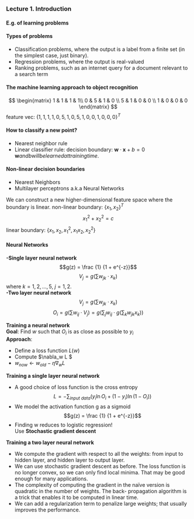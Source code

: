 ### Lecture 1. Introduction

#### E.g. of learning problems
#### Types of problems
+ Classification problems, where the output is a label from a finite set (in the simplest case, just binary).
+ Regression problems, where the output is real-valued
+ Ranking problems, such as an internet query for a document relevant to a search term

#### The machine learning approach to object recognition
$$
\begin{matrix} 1 & 1 & 1 & 1\\ 0 & 5 & 1 & 0 \\ 5 & 1 & 0 & 0 \\ 1 & 0 & 0 & 0 \end{matrix}
$$
feature vec: $\{1, 1, 1, 1, 0, 5, 1, 0, 5, 1, 0, 0, 1, 0, 0, 0\}^T$

#### How to classify  a new point?
+ Nearest neighbor rule
+ Linear classifier rule: 
  decision boundary: $\boldsymbol{w} \cdot \boldsymbol{x} + b = 0$
  $\boldsymbol{w} and b will be learned at training time.$

#### Non-linear decision boundaries
+ Nearest Neighbors
+ Multilayer perceptrons a.k.a Neural Networks

 We can construct a new higher-dimensional feature space where the boundary is linear.
 non-linear boundary: $\{x_1, x_2\}^T$
 $$x_1^2 + x_2^2 = c$$
 linear boundary: $\{x_1, x_2, x_1^2, x_1 x_2, x_2^2\}$

#### Neural Networks
**-Single layer neural network**
$$g(z) = \frac {1} {1 + e^{-z}}$$
$$V_j = g(\sum w_{jk} \cdot x_k)$$
where $k = 1, 2, \ldots, 5$, $j = 1, 2$.\
**-Two layer neural network**
$$V_j= g(\sum w_{jk} \cdot x_k)$$
$$O_i = g(\sum w_{ij} \cdot V_j) = g(\sum_j w_{ij} \cdot g(\sum_k w_{jk}x_k))$$

**Training a neural network** \
**Goal**: Find $w$ such that $O_i$ is as close as possible to $y_i$ \
**Approach**: 
+ Define a loss function $L(w)$ 
+ Compute $\nabla_w L $
+ $w_{now} \leftarrow w_{old} - \eta \nabla_w L$

**Training a single layer neural network**
+ A good choice of loss function is the cross entropy
$$L = -\sum_{input~data} (y_i \ln O_i + (1 - y_i)\ln(1 - O_i))$$
+ We model the activation function g as a sigmoid
$$g(z) = \frac {1} {1 + e^{-z}}$$
+ Finding w reduces to logistic regression!\
  Use **Stochastic gradient descent**

**Training a two layer neural network**
+ We compute the gradient with respect to all the weights: from input to hidden layer, and hidden layer to output layer.
+ We can use stochastic gradient descent as before. The loss function is no longer convex, so we can only find local minima. That may be good enough for many applications.
+ The complexity of computing the gradient in the naïve version is quadratic in the number of weights. The back- propagation algorithm is a trick that enables it to be computed in linear time.
+ We can add a regularization term to penalize large weights; that usually improves the performance.